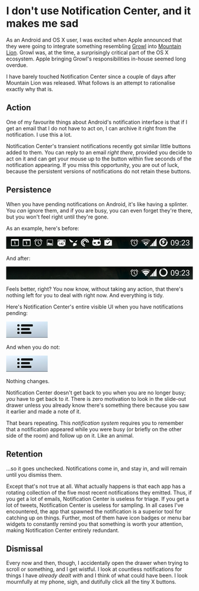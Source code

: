 # I don't use Notification Center, and it makes me sad

As an Android and OS X user, I was excited when Apple announced that they were
going to integrate something resembling [Growl][growl] into [Mountain
Lion][ars]. Growl was, at the time, a surprisingly critical part of the OS X
ecosystem. Apple bringing Growl's responsibilities in-house seemed long
overdue.

I have barely touched Notification Center since a couple of days after Mountain
Lion was released. What follows is an attempt to rationalise exactly why that
is.

## Action

One of my favourite things about Android's notification interface is that if I
get an email that I do not have to act on, I can archive it right from the
notification. I use this a lot.

Notification Center's transient notifications recently got similar little
buttons added to them. You can reply to an email *right there*, provided you
decide to act on it and can get your mouse up to the button within five seconds
of the notification appearing. If you miss this opportunity, you are out of
luck, because the persistent versions of notifications do not retain these
buttons.

## Persistence

When you have pending notifications on Android, it's like having a splinter.
You *can* ignore them, and if you are busy, you can even forget they're there,
but you won't feel right until they're gone.

As an example, here's before:

![lots of notifications](android-full.png)

And after:

![phew](android-empty.png)

Feels better, right? You now know, without taking any action, that there's
nothing left for you to deal with right now. And everything is tidy.

Here's Notification Center's entire visible UI when you have notifications
pending:

![lots of notifications?](osx-full.png)

And when you do not:

![oh](osx-empty.png)

Nothing changes.

Notification Center doesn't get back to you when you are no longer busy; *you*
have to get back to *it*. There is zero motivation to look in the slide-out
drawer unless you already know there's something there because you saw it
earlier and made a note of it.

That bears repeating. This *notification system* requires you to remember that
a notification appeared while you were busy (or briefly on the other side of
the room) and follow up on it. Like an animal.

## Retention

…so it goes unchecked. Notifications come in, and stay in, and will remain
until you dismiss them.

Except that's not true at all. What actually happens is that each app has a
rotating collection of the five most recent notifications they emitted. Thus,
if you get a lot of emails, Notification Center is useless for triage. If you
get a lot of tweets, Notification Center is useless for sampling. In all cases
I've encountered, the app that spawned the notification is a superior tool for
catching up on things. Further, most of them have icon badges or menu bar
widgets to constantly remind you that something is worth your attention, making
Notification Center entirely redundant.

## Dismissal

Every now and then, though, I accidentally open the drawer when trying to
scroll or something, and I get wistful. I look at countless notifications for
things I have *already dealt with* and I think of what could have been. I look
mournfully at my phone, sigh, and dutifully click all the tiny X buttons.

[growl]: https://en.wikipedia.org/wiki/Growl_%28software%29
[ars]: http://arstechnica.com/apple/2012/07/os-x-10-8/4/#notification-center
